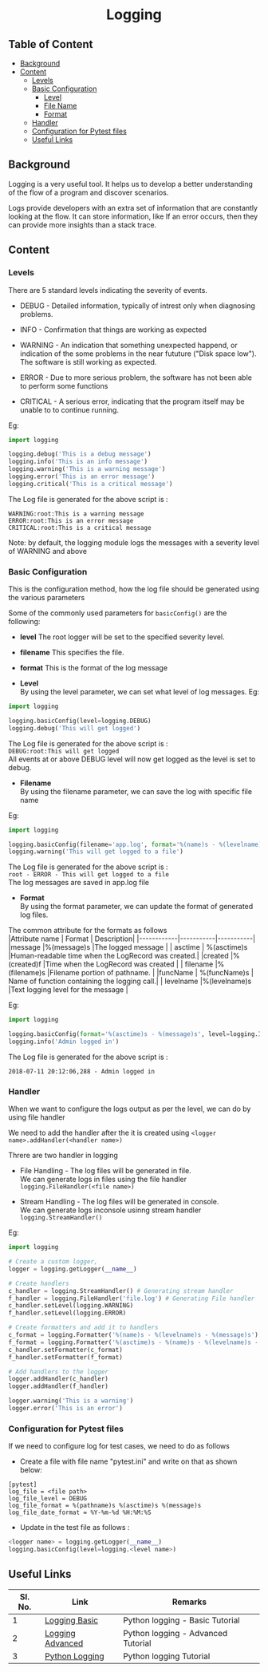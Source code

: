 <h1 align="Center"> Logging</h1>

## Table of Content

* [Background](#background)
* [Content](#content)
    + [Levels](#levels)
    + [Basic Configuration](#testcase)
        * [Level](#level)
        * [File Name](#filename)
        * [Format](#format)
    + [Handler](#handler)
    + [Configuration for Pytest files](#test)
    + [Useful Links](#useful)



## <a name="background"></a> Background

Logging is a very useful tool. It helps us to develop a better understanding of the flow of a program and discover 
scenarios.<br />

Logs provide developers with an extra set of information that are constantly looking at the flow.
It can store information, like If an error occurs, then they can provide more insights than a stack trace. <br />

## <a name="content"></a>Content

### <a name="levels"></a>Levels <br />

There are 5 standard levels indicating the severity of events.

+ DEBUG - Detailed information, typically of intrest only when diagnosing problems.<br />

+ INFO - Confirmation that things are working as expected <br />

+ WARNING - An indication that something unexpected happend, or indication of the some problems in the near fututure ("Disk space low"). The software is still working as expected. <br />

+ ERROR - Due to more serious problem, the software has not been able to perform some functions <br />

+ CRITICAL - A serious error, indicating that the program itself may be unable to to continue running.<br />

Eg: 

```python
import logging

logging.debug('This is a debug message')
logging.info('This is an info message')
logging.warning('This is a warning message')
logging.error('This is an error message')
logging.critical('This is a critical message')
```
The Log file is generated for the above script is : <br />

```WARNING:root:This is a warning message``` <br />
```ERROR:root:This is an error message``` <br />
```CRITICAL:root:This is a critical message``` <br />

Note: by default, the logging module logs the messages with a severity level of WARNING and above <br />

### <a name="basic"></a> Basic Configuration <br />
This is the configuration method, how the log file should be generated using the various parameters <br />

Some of the commonly used parameters for ```basicConfig()``` are the following:

+ **level** The root logger will be set to the specified severity level. <br />
+ **filename** This specifies the file. <br />
+ **format** This is the format of the log message <br />

+ <a name="level"></a> **Level** <br />
By using the level parameter, we can set what level of log messages.
Eg:
```python
import logging

logging.basicConfig(level=logging.DEBUG)
logging.debug('This will get logged')
```
The Log file is generated for the above script is : <br />
```DEBUG:root:This will get logged```<br />
All events at or above DEBUG level will now get logged as the level is set to debug.

+ <a name="filename"></a> **Filename** <br />
By using the filename parameter, we can save the log with specific file name

Eg: 
```python
import logging

logging.basicConfig(filename='app.log', format='%(name)s - %(levelname)s - %(message)s')
logging.warning('This will get logged to a file')
```
The Log file is generated for the above script is : <br />
```root - ERROR - This will get logged to a file``` <br />
The log messages are saved in app.log file <br />

+ <a name="format"></a> **Format** <br />
By using the format parameter, we can update the format of generated log files.

The common attribute for the formats as follows <br>
|Attribute name | Format | Description|
|------------|-----------|-----------|
|message |%(message)s |The logged message |
| asctime | %(asctime)s |Human-readable time when the LogRecord was created.|
|created |%(created)f |Time when the LogRecord was created |
| filename |%(filename)s |Filename portion of pathname. |
|funcName | %(funcName)s | Name of function containing the logging call.|
| levelname |%(levelname)s |Text logging level for the message |

Eg:
```python
import logging

logging.basicConfig(format='%(asctime)s - %(message)s', level=logging.INFO)
logging.info('Admin logged in')
```
The Log file is generated for the above script is : <br />

```2018-07-11 20:12:06,288 - Admin logged in```

### <a name="handler"></a> Handler <br />
When we want to configure the logs output as per the level, we can do by using file handler <br />

We need to add the handler after the it is created using ```<logger name>.addHandler(<handler name>)```

Threre are two handler in logging 
+ File Handling - The log files will be generated in file.<br />
We can generate logs in files using the file handler ```logging.FileHandler(<file name>)```

+ Stream Handling - The log files will be generated in console. <br />
We can generate logs inconsole usinng stream handler ```logging.StreamHandler()```

Eg: 
```python
import logging

# Create a custom logger, 
logger = logging.getLogger(__name__)

# Create handlers
c_handler = logging.StreamHandler() # Generating stream handler
f_handler = logging.FileHandler('file.log') # Generating File handler
c_handler.setLevel(logging.WARNING)
f_handler.setLevel(logging.ERROR)

# Create formatters and add it to handlers
c_format = logging.Formatter('%(name)s - %(levelname)s - %(message)s')
f_format = logging.Formatter('%(asctime)s - %(name)s - %(levelname)s - %(message)s')
c_handler.setFormatter(c_format)
f_handler.setFormatter(f_format)

# Add handlers to the logger
logger.addHandler(c_handler)
logger.addHandler(f_handler)

logger.warning('This is a warning')
logger.error('This is an error')
```

### <a name="test"></a> Configuration for Pytest files <br />
If we need to configure log for test cases, we need to do as follows

+ Create a file with file name "pytest.ini" and write on that as shown below:
```
[pytest]
log_file = <file path>
log_file_level = DEBUG 
log_file_format = %(pathname)s %(asctime)s %(message)s
log_file_date_format = %Y-%m-%d %H:%M:%S
```
+  Update in the test file as follows :
```python 
<logger name> = logging.getLogger(__name__)
logging.basicConfig(level=logging.<level name>)
```

## <a name="useful"></a> Useful Links

| **Sl. No.** | **Link** | **Remarks** |
----------|--------------|--------------
1| [Logging Basic](https://www.youtube.com/watch?v=-ARI4Cz-awo)| Python logging - Basic Tutorial |
2| [Logging Advanced](https://www.tutorialspoint.com/pytest/index.htm) | Python logging - Advanced Tutorial |
3 | [Python Logging](https://docs.python.org/3/library/logging.html)| Python logging Tutorial|

